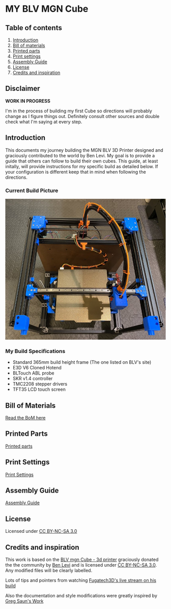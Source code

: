 # MY BLV MGN Cube

## Table of contents
  1. [Introduction](#introduction)
  2. [Bill of materials](manual/bom.md)
  3. [Printed parts](parts/README.md)
  4. [Print settings](manual/partsSettings.md)
  5. [Assembly Guide](manual/guide/README.md)
  1. [License](#license)
  1. [Credits and inspiration](#credits-and-inspiration)

## Disclaimer
**WORK IN PROGRESS**

I'm in the process of building my first Cube so directions will probably change as I figure things out. Definitely consult other sources and double check what I'm saying at every step.

## Introduction
This documents my journey building the MGN BLV 3D Printer designed and graciously contributed to the world by Ben Levi. My goal is to provide a guide that others can follow to build their own cubes. This guide, at least initally, will provide instructions for my specific build as detailed below. If your configuration is different keep that in mind when following the directions.

### Current Build Picture
![Current Progress](manual/guide/img/all-CurrentBuild.JPG)

### My Build Specifications
* Standard 365mm build height frame (The one listed on BLV's site)
* E3D V6 Cloned Hotend
* BLTouch ABL probe
* SKR v1.4 controller
* TMC2208 stepper drivers
* TFT35 LCD touch screen

## Bill of Materials
[Read the BoM here](manual/bom.md)

## Printed Parts
[Printed parts](parts/README.md)

## Print Settings
[Print Settings](manual/partsSettings.md)

## Assembly Guide
[Assembly Guide](manual/guide/README.md)

## License

Licensed under [CC BY-NC-SA 3.0](https://creativecommons.org/licenses/by-nc-sa/3.0/)

## Credits and inspiration
This work is based on the [BLV mgn Cube - 3d printer](https://www.blvprojects.com/blv-mgn-cube-3d-printer) graciously donated the the community by [Ben Levi](https://www.facebook.com/blevi?fref=gs&dti=371460246914851&hc_location=group_dialog) and is licensed under [CC BY-NC-SA 3.0](https://creativecommons.org/licenses/by-nc-sa/3.0/).  Any modified files will be clearly labelled.

Lots of tips and pointers from watching [Fugatech3D's live stream on his build](https://www.youtube.com/user/fuganater987)

Also the documentation and style modifications were greatly inspired by [Greg Saun's Work](https://github.com/gregsaun/bear_extruder_and_x_axis/blob/master/README.md) 
